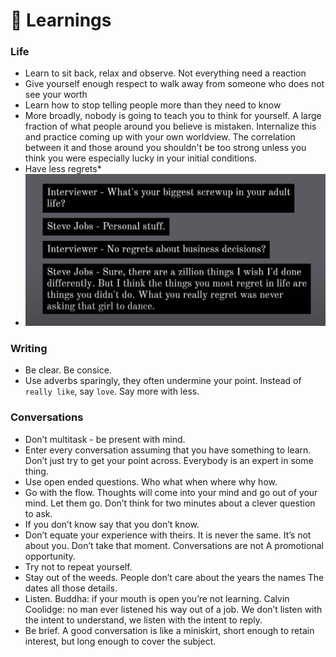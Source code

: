 # 🌆 Learnings

### Life&#x20;

* Learn to sit back, relax and observe. Not everything need a reaction
* Give yourself enough respect to walk away from someone who does not see your worth
* Learn how to stop telling people more than they need to know
* More broadly, nobody is going to teach you to think for yourself. A large fraction of what people around you believe is mistaken. Internalize this and practice coming up with your own worldview. The correlation between it and those around you shouldn't be too strong unless you think you were especially lucky in your initial conditions.
* Have less regrets\*
* ![](<../.gitbook/assets/image (1) (1).png>)

### Writing&#x20;

* Be clear. Be consice.&#x20;
* Use adverbs sparingly, they often undermine your point. Instead of `really like`, say `love`. Say more with less.

### Conversations&#x20;

* Don’t multitask - be present with mind.
* Enter every conversation assuming that you have something to learn. Don’t just try to get your point across. Everybody is an expert in some thing.
* Use open ended questions. Who what when where why how.
* Go with the flow. Thoughts will come into your mind and go out of your mind. Let them go. Don’t think for two minutes about a clever question to ask.
* If you don’t know say that you don’t know.
* Don’t equate your experience with theirs. It is never the same. It’s not about you. Don’t take that moment. Conversations are not A promotional opportunity.
* Try not to repeat yourself.
* Stay out of the weeds. People don’t care about the years the names The dates all those details.
* Listen. Buddha: if your mouth is open you’re not learning. Calvin Coolidge: no man ever listened his way out of a job. We don’t listen with the intent to understand, we listen with the intent to reply.
* Be brief. A good conversation is like a miniskirt, short enough to retain interest, but long enough to cover the subject.
